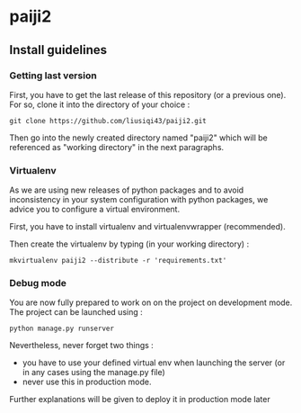 # paiji2

## Install guidelines

### Getting last version
First, you have to get the last release of this repository (or a previous one).
For so, clone it into the directory of your choice :

    git clone https://github.com/liusiqi43/paiji2.git

Then go into the newly created directory named "paiji2" which
will be referenced as "working directory" in the next paragraphs.

### Virtualenv
As we are using new releases of python packages and to avoid 
inconsistency in your system configuration with python packages,
we advice you to configure a virtual environment.

First, you have to install virtualenv and virtualenvwrapper (recommended).

Then create the virtualenv by typing (in your working directory) :

    mkvirtualenv paiji2 --distribute -r 'requirements.txt'

### Debug mode
You are now fully prepared to work on on the project on development mode. The project can be launched using :

    python manage.py runserver

Nevertheless, never forget two things :
* you have to use your defined virtual env when launching the server (or
in any cases using the manage.py file)
* never use this in production mode.

Further explanations will be given to deploy it in production mode later
